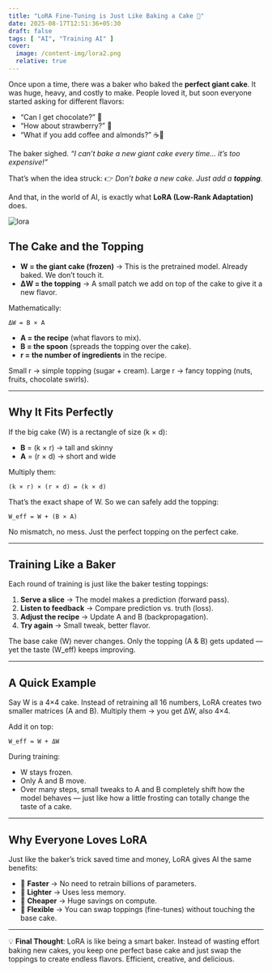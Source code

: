 ```yaml
---
title: "LoRA Fine-Tuning is Just Like Baking a Cake 🍰"
date: 2025-08-17T12:51:36+05:30
draft: false
tags: [ "AI", "Training AI" ]
cover:
  image: /content-img/lora2.png
  relative: true
---
```


Once upon a time, there was a baker who baked the **perfect giant cake**.
 It was huge, heavy, and costly to make. People loved it, but soon everyone started asking for different flavors:

- “Can I get chocolate?” 🍫
- “How about strawberry?” 🍓
- “What if you add coffee and almonds?” ☕🌰

The baker sighed. *“I can’t bake a new giant cake every time… it’s too expensive!”*

That’s when the idea struck:
 👉 *Don’t bake a new cake. Just add a **topping**.*

And that, in the world of AI, is exactly what **LoRA (Low-Rank Adaptation)** does.

![lora](/content-img/lora.png)

## The Cake and the Topping

- **W = the giant cake (frozen)**
   → This is the pretrained model. Already baked. We don’t touch it.
- **ΔW = the topping**
   → A small patch we add on top of the cake to give it a new flavor.

Mathematically:

```
ΔW = B × A
```

- **A = the recipe** (what flavors to mix).
- **B = the spoon** (spreads the topping over the cake).
- **r = the number of ingredients** in the recipe.

Small r → simple topping (sugar + cream).
 Large r → fancy topping (nuts, fruits, chocolate swirls).

------

## Why It Fits Perfectly

If the big cake (W) is a rectangle of size (k × d):

- **B** = (k × r) → tall and skinny
- **A** = (r × d) → short and wide

Multiply them:

```
(k × r) × (r × d) = (k × d)
```

That’s the exact shape of W.
 So we can safely add the topping:

```
W_eff = W + (B × A)
```

No mismatch, no mess. Just the perfect topping on the perfect cake.

------

## Training Like a Baker

Each round of training is just like the baker testing toppings:

1. **Serve a slice** → The model makes a prediction (forward pass).
2. **Listen to feedback** → Compare prediction vs. truth (loss).
3. **Adjust the recipe** → Update A and B (backpropagation).
4. **Try again** → Small tweak, better flavor.

The base cake (W) never changes.
 Only the topping (A & B) gets updated — yet the taste (W_eff) keeps improving.

------

## A Quick Example

Say W is a 4×4 cake. Instead of retraining all 16 numbers, LoRA creates two smaller matrices (A and B). Multiply them → you get ΔW, also 4×4.

Add it on top:

```
W_eff = W + ΔW
```

During training:

- W stays frozen.
- Only A and B move.
- Over many steps, small tweaks to A and B completely shift how the model behaves — just like how a little frosting can totally change the taste of a cake.

------

## Why Everyone Loves LoRA

Just like the baker’s trick saved time and money, LoRA gives AI the same benefits:

- 🚀 **Faster** → No need to retrain billions of parameters.
- 💾 **Lighter** → Uses less memory.
- 💸 **Cheaper** → Huge savings on compute.
- 🔄 **Flexible** → You can swap toppings (fine-tunes) without touching the base cake.

------

💡 **Final Thought**:
 LoRA is like being a smart baker. Instead of wasting effort baking new cakes, you keep one perfect base cake and just swap the toppings to create endless flavors. Efficient, creative, and delicious.
